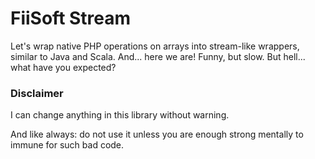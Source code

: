 # FiiSoft Stream

Let's wrap native PHP operations on arrays into stream-like wrappers, similar to Java and Scala. And... here we are! Funny, but slow. But hell... what have you expected? 

### Disclaimer

I can change anything in this library without warning.

And like always: do not use it unless you are enough strong mentally to immune for such bad code. 
